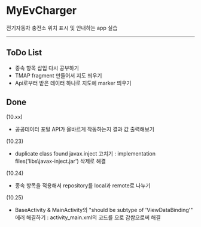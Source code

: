 # MyEvCharger
전기자동차 충전소 위치 표시 및 안내하는 app 실습

--------------------------------------------

## ToDo List
- 종속 항목 삽입 다시 공부하기
- TMAP fragment 만들어서 지도 띄우기
- Api로부터 받은 데이터 하나로 지도에 marker 띄우기


## Done
(10.xx)
- 공공데이터 포털 API가 올바르게 작동하는지 결과 값 출력해보기

(10.23)
- duplicate class found javax.inject 고치기
: implementation files('libs\\javax-inject.jar') 삭제로 해결

(10.24)
- 종속 항목을 적용해서 repository를 local과 remote로 나누기

(10.25)
- BaseActivity & MainActivity의 "should be subtype of 'ViewDataBinding'" 에러 해결하기
: activity_main.xml의 코드를 <layout></layout>으로 감쌈으로써 해결
